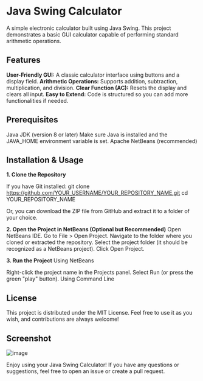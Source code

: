 # Java Swing Calculator

A simple electronic calculator built using Java Swing. This project demonstrates a basic GUI calculator capable of performing standard arithmetic operations.

## Features
**User-Friendly GUI:** A classic calculator interface using buttons and a display field.
**Arithmetic Operations:** Supports addition, subtraction, multiplication, and division.
**Clear Function (AC):** Resets the display and clears all input.
**Easy to Extend:** Code is structured so you can add more functionalities if needed.

## Prerequisites
Java JDK (version 8 or later)
Make sure Java is installed and the JAVA_HOME environment variable is set.
Apache NetBeans (recommended)

## Installation & Usage
**1. Clone the Repository**

If you have Git installed:
git clone https://github.com/YOUR_USERNAME/YOUR_REPOSITORY_NAME.git
cd YOUR_REPOSITORY_NAME

Or, you can download the ZIP file from GitHub and extract it to a folder of your choice.

**2. Open the Project in NetBeans (Optional but Recommended)**
Open NetBeans IDE.
Go to File > Open Project.
Navigate to the folder where you cloned or extracted the repository.
Select the project folder (it should be recognized as a NetBeans project).
Click Open Project.

**3. Run the Project**
Using NetBeans

Right-click the project name in the Projects panel.
Select Run (or press the green "play" button).
Using Command Line

## License
This project is distributed under the MIT License. Feel free to use it as you wish, and contributions are always welcome!

## Screenshot

![image](https://github.com/user-attachments/assets/f6b796b7-33e1-4541-9067-1e03b5807390)


Enjoy using your Java Swing Calculator! If you have any questions or suggestions, feel free to open an issue or create a pull request.
